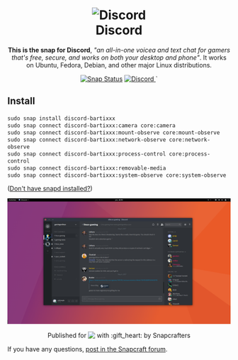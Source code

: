 <h1 align="center">
  <img src="https://discordapp.com/assets/2c21aeda16de354ba5334551a883b481.png" alt="Discord">
  <br />
  Discord
</h1>

<p align="center"><b>This is the snap for Discord</b>, <i>"an all-in-one voicea
and text chat for gamers that's free, secure, and works on both your desktop
and phone"</i>. It works on Ubuntu, Fedora, Debian, and other major Linux
distributions.</p>
<p align="center">
<a href="https://build.snapcraft.io/user/Bartixxx32/discord-bartixxx"><img src="https://build.snapcraft.io/badge/Bartixxx32/discord.svg" alt="Snap Status"></a>
<a href="https://snapcraft.io/discord-bartixxx"> <img alt="Discord" src="https://snapcraft.io/discord-bartixxx/badge.svg" /> </a>`
</p>




## Install

    sudo snap install discord-bartixxx
    sudo snap connect discord-bartixxx:camera core:camera
    sudo snap connect discord-bartixxx:mount-observe core:mount-observe
    sudo snap connect discord-bartixxx:network-observe core:network-observe
    sudo snap connect discord-bartixxx:process-control core:process-control
    sudo snap connect discord-bartixxx:removable-media
    sudo snap connect discord-bartixxx:system-observe core:system-observe

([Don't have snapd installed?](https://snapcraft.io/docs/core/install))

![Discord](screenshot.png?raw=true "Discord")

<p align="center">Published for <img src="http://anything.codes/slack-emoji-for-techies/emoji/tux.png" align="top" width="24" /> with :gift_heart: by Snapcrafters</p>

If you have any questions, [post in the Snapcraft forum](https://forum.snapcraft.io).


